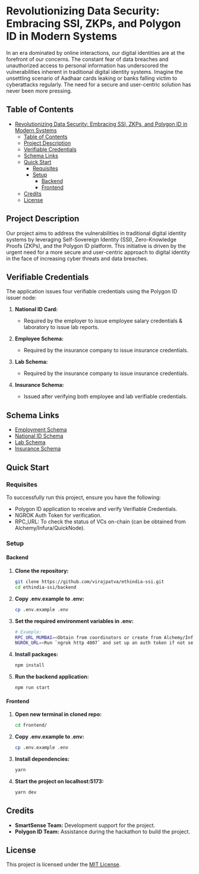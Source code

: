 # Revolutionizing Data Security: Embracing SSI, ZKPs, and Polygon ID in Modern Systems

In an era dominated by online interactions, our digital identities are at the forefront of our concerns. The constant fear of data breaches and unauthorized access to personal information has underscored the vulnerabilities inherent in traditional digital identity systems. Imagine the unsettling scenario of Aadhaar cards leaking or banks falling victim to cyberattacks regularly. The need for a secure and user-centric solution has never been more pressing.

## Table of Contents
- [Revolutionizing Data Security: Embracing SSI, ZKPs, and Polygon ID in Modern Systems](#revolutionizing-data-security-embracing-ssi-zkps-and-polygon-id-in-modern-systems)
  - [Table of Contents](#table-of-contents)
  - [Project Description](#project-description)
  - [Verifiable Credentials](#verifiable-credentials)
  - [Schema Links](#schema-links)
  - [Quick Start](#quick-start)
    - [Requisites](#requisites)
    - [Setup](#setup)
      - [Backend](#backend)
      - [Frontend](#frontend)
  - [Credits](#credits)
  - [License](#license)

## Project Description

Our project aims to address the vulnerabilities in traditional digital identity systems by leveraging Self-Sovereign Identity (SSI), Zero-Knowledge Proofs (ZKPs), and the Polygon ID platform. This initiative is driven by the urgent need for a more secure and user-centric approach to digital identity in the face of increasing cyber threats and data breaches.

## Verifiable Credentials

The application issues four verifiable credentials using the Polygon ID issuer node:

1. **National ID Card:**
   - Required by the employer to issue employee salary credentials & laboratory to issue lab reports.

2. **Employee Schema:**
   - Required by the insurance company to issue insurance credentials.

3. **Lab Schema:**
   - Required by the insurance company to issue insurance credentials.

4. **Insurance Schema:**
   - Issued after verifying both employee and lab verifiable credentials.

## Schema Links

- [Employment Schema](https://schema-builder.polygonid.me/schemas/d9263bc8-39f4-465a-a5de-ecdfc441ad31)
- [National ID Schema](https://schema-builder.polygonid.me/schemas/a4b263d2-149b-4053-87b7-7a3d27151713)
- [Lab Schema](https://schema-builder.polygonid.me/schemas/0b524eb5-f7d1-42a9-8f7d-559a100a35c5)
- [Insurance Schema](https://schema-builder.polygonid.me/schemas/4ced05e3-7efe-43b0-ae5d-c923c9bd21bd)

## Quick Start

### Requisites

To successfully run this project, ensure you have the following:
- Polygon ID application to receive and verify Verifiable Credentials.
- NGROK Auth Token for verification.
- RPC_URL: To check the status of VCs on-chain (can be obtained from Alchemy/Infura/QuickNode).

### Setup

#### Backend

1. **Clone the repository:**

    ```bash
    git clone https://github.com/virajpatva/ethindia-ssi.git
    cd ethindia-ssi/backend
    ```

2. **Copy .env.example to .env:**

    ```bash
    cp .env.example .env
    ```

3. **Set the required environment variables in .env:**

    ```bash
    # Example:
    RPC_URL_MUMBAI=<Obtain from coordinators or create from Alchemy/Infura/rpc.maticvigil.com>
    NGROK_URL=<Run `ngrok http 4007` and set up an auth token if not set previously>
    ```

4. **Install packages:**

    ```bash
    npm install
    ```

5. **Run the backend application:**

    ```bash
    npm run start
    ```

#### Frontend

1. **Open new terminal in cloned repo:**

    ```bash
    cd frontend/
    ```

2. **Copy .env.example to .env:**

    ```bash
    cp .env.example .env
    ```


4. **Install dependencies:**

    ```bash
    yarn
    ```

5. **Start the project on localhost:5173:**

    ```bash
    yarn dev
    ```

## Credits

- **SmartSense Team:** Development support for the project.
- **Polygon ID Team:** Assistance during the hackathon to build the project.

## License

This project is licensed under the [MIT License](LICENSE).
